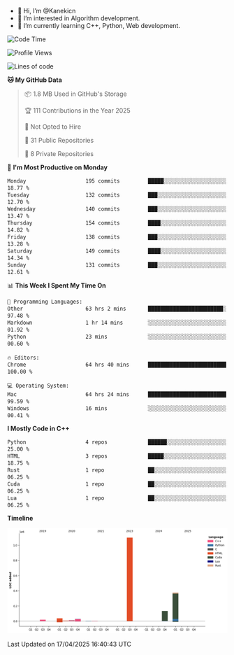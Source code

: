 - 👋 Hi, I’m @Kanekicn
- 👀 I’m interested in Algorithm development.
- 🌱 I’m currently learning C++, Python, Web development.

<!---
cotecsz/cotecsz is a ✨ special ✨ repository because its `README.md` (this file) appears on your GitHub profile.
You can click the Preview link to take a look at your changes.
--->

<!--START_SECTION:waka-->
![Code Time](http://img.shields.io/badge/Code%20Time-3%2C236%20hrs%2020%20mins-blue)

![Profile Views](http://img.shields.io/badge/Profile%20Views-0-blue)

![Lines of code](https://img.shields.io/badge/From%20Hello%20World%20I%27ve%20Written-1.7%20million%20lines%20of%20code-blue)

**🐱 My GitHub Data** 

> 📦 1.8 MB Used in GitHub's Storage 
 > 
> 🏆 111 Contributions in the Year 2025
 > 
> 🚫 Not Opted to Hire
 > 
> 📜 31 Public Repositories 
 > 
> 🔑 8 Private Repositories 
 > 
📅 **I'm Most Productive on Monday** 

```text
Monday                   195 commits         █████░░░░░░░░░░░░░░░░░░░░   18.77 % 
Tuesday                  132 commits         ███░░░░░░░░░░░░░░░░░░░░░░   12.70 % 
Wednesday                140 commits         ███░░░░░░░░░░░░░░░░░░░░░░   13.47 % 
Thursday                 154 commits         ████░░░░░░░░░░░░░░░░░░░░░   14.82 % 
Friday                   138 commits         ███░░░░░░░░░░░░░░░░░░░░░░   13.28 % 
Saturday                 149 commits         ████░░░░░░░░░░░░░░░░░░░░░   14.34 % 
Sunday                   131 commits         ███░░░░░░░░░░░░░░░░░░░░░░   12.61 % 
```


📊 **This Week I Spent My Time On** 

```text
💬 Programming Languages: 
Other                    63 hrs 2 mins       ████████████████████████░   97.48 % 
Markdown                 1 hr 14 mins        ░░░░░░░░░░░░░░░░░░░░░░░░░   01.92 % 
Python                   23 mins             ░░░░░░░░░░░░░░░░░░░░░░░░░   00.60 % 

🔥 Editors: 
Chrome                   64 hrs 40 mins      █████████████████████████   100.00 % 

💻 Operating System: 
Mac                      64 hrs 24 mins      █████████████████████████   99.59 % 
Windows                  16 mins             ░░░░░░░░░░░░░░░░░░░░░░░░░   00.41 % 
```

**I Mostly Code in C++** 

```text
Python                   4 repos             ██████░░░░░░░░░░░░░░░░░░░   25.00 % 
HTML                     3 repos             █████░░░░░░░░░░░░░░░░░░░░   18.75 % 
Rust                     1 repo              ██░░░░░░░░░░░░░░░░░░░░░░░   06.25 % 
Cuda                     1 repo              ██░░░░░░░░░░░░░░░░░░░░░░░   06.25 % 
Lua                      1 repo              ██░░░░░░░░░░░░░░░░░░░░░░░   06.25 % 
```



**Timeline**

![Lines of Code chart](https://raw.githubusercontent.com/Kanekicn/Kanekicn/master/assets/bar_graph.png)


 Last Updated on 17/04/2025 16:40:43 UTC
<!--END_SECTION:waka-->
